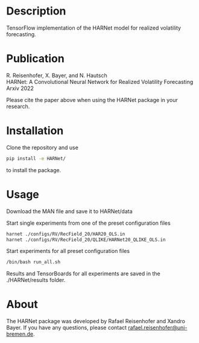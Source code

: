 # Description

TensorFlow implementation of the HARNet model for realized volatility forecasting.

# Publication

R. Reisenhofer, X. Bayer, and N. Hautsch <br /> 
HARNet: A Convolutional Neural Network for Realized Volatility Forecasting <br />
Arxiv 2022 <br />

Please cite the paper above when using the HARNet package in your research.

# Installation

Clone the repository and use

```bash
pip install -e HARNet/
```

to install the package.

# Usage

Download the MAN file and save it to HARNet/data

Start single experiments from one of the preset configuration files

```bash
harnet ./configs/RV/RecField_20/HAR20_OLS.in
harnet ./configs/RV/RecField_20/QLIKE/HARNet20_QLIKE_OLS.in
```

Start experiments for all preset configuration files

```bash
/bin/bash run_all.sh
```

Results and TensorBoards for all experiments are saved in the ./HARNet/results folder.

# About

The HARNet package was developed by Rafael Reisenhofer and Xandro Bayer. If you have any questions, please contact rafael.reisenhofer@uni-bremen.de.
